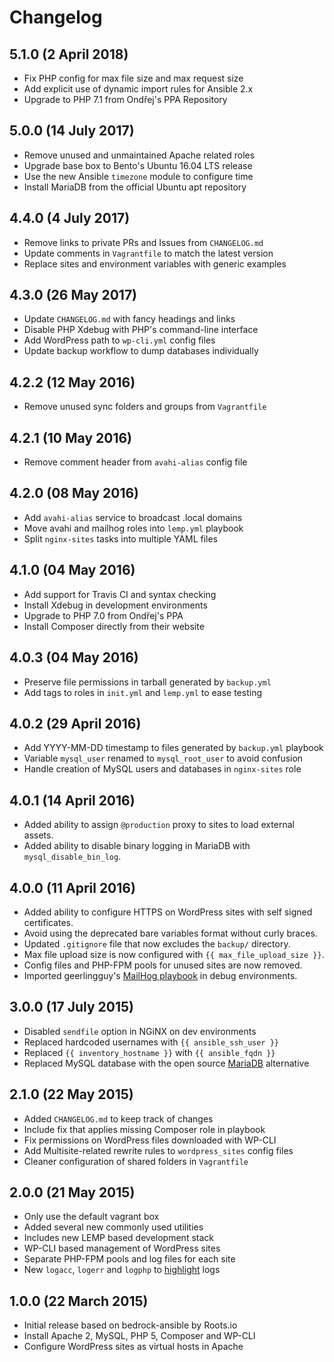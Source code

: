 # Changelog

## 5.1.0 (2 April 2018)
* Fix PHP config for max file size and max request size
* Add explicit use of dynamic import rules for Ansible 2.x
* Upgrade to PHP 7.1 from Ondřej's PPA Repository

## 5.0.0 (14 July 2017)
* Remove unused and unmaintained Apache related roles
* Upgrade base box to Bento's Ubuntu 16.04 LTS release
* Use the new Ansible `timezone` module to configure time
* Install MariaDB from the official Ubuntu apt repository

## 4.4.0 (4 July 2017)
* Remove links to private PRs and Issues from `CHANGELOG.md`
* Update comments in `Vagrantfile` to match the latest version
* Replace sites and environment variables with generic examples

## 4.3.0 (26 May 2017)
* Update `CHANGELOG.md` with fancy headings and links
* Disable PHP Xdebug with PHP's command-line interface
* Add WordPress path to `wp-cli.yml` config files
* Update backup workflow to dump databases individually

## 4.2.2 (12 May 2016)
* Remove unused sync folders and groups from `Vagrantfile`

## 4.2.1 (10 May 2016)
* Remove comment header from `avahi-alias` config file

## 4.2.0 (08 May 2016)
* Add `avahi-alias` service to broadcast .local domains
* Move avahi and mailhog roles into `lemp.yml` playbook
* Split `nginx-sites` tasks into multiple YAML files

## 4.1.0 (04 May 2016)
* Add support for Travis CI and syntax checking
* Install Xdebug in development environments
* Upgrade to PHP 7.0 from Ondřej's PPA
* Install Composer directly from their website

## 4.0.3 (04 May 2016)
* Preserve file permissions in tarball generated by `backup.yml`
* Add tags to roles in `init.yml` and `lemp.yml` to ease testing

## 4.0.2 (29 April 2016)
* Add YYYY-MM-DD timestamp to files generated by `backup.yml` playbook
* Variable `mysql_user` renamed to `mysql_root_user` to avoid confusion
* Handle creation of MySQL users and databases in `nginx-sites` role

## 4.0.1 (14 April 2016)
* Added ability to assign `@production` proxy to sites to load external assets.
* Added ability to disable binary logging in MariaDB with `mysql_disable_bin_log`.

## 4.0.0 (11 April 2016)
* Added ability to configure HTTPS on WordPress sites with self signed certificates.
* Avoid using the deprecated bare variables format without curly braces.
* Updated `.gitignore` file that now excludes the `backup/` directory.
* Max file upload size is now configured with `{{ max_file_upload_size }}`.
* Config files and PHP-FPM pools for unused sites are now removed.
* Imported geerlingguy's [MailHog playbook](https://github.com/geerlingguy/ansible-role-mailhog) in debug environments.

## 3.0.0 (17 July 2015)
* Disabled `sendfile` option in NGiNX on dev environments
* Replaced hardcoded usernames with `{{ ansible_ssh_user }}`
* Replaced `{{ inventory_hostname }}` with `{{ ansible_fqdn }}`
* Replaced MySQL database with the open source [MariaDB](https://mariadb.org) alternative

## 2.1.0 (22 May 2015)
* Added `CHANGELOG.md` to keep track of changes
* Include fix that applies missing Composer role in playbook
* Fix permissions on WordPress files downloaded with WP-CLI
* Add Multisite-related rewrite rules to `wordpress_sites` config files
* Cleaner configuration of shared folders in `Vagrantfile`

## 2.0.0 (21 May 2015)
* Only use the default vagrant box
* Added several new commonly used utilities
* Includes new LEMP based development stack
* WP-CLI based management of WordPress sites
* Separate PHP-FPM pools and log files for each site
* New `logacc`, `logerr` and `logphp` to [highlight](https://github.com/paoloantinori/hhighlighter) logs

## 1.0.0 (22 March 2015)
* Initial release based on bedrock-ansible by Roots.io
* Install Apache 2, MySQL, PHP 5, Composer and WP-CLI
* Configure WordPress sites as virtual hosts in Apache
